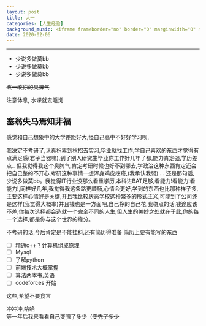 ```yaml
---
layout: post
title: 大一
categories: [人生经验]
background_music: <iframe frameborder="no" border="0" marginwidth="0" marginheight="0" width=100% height=86 src="//music.163.com/outchain/player?type=2&id=326719&auto=1&height=66"></iframe>
date: 2020-02-06
---
```


***

* 少说多做莫bb
* 少说多做莫bb
* 少说多做莫bb

~~改一改你的臭脾气~~

注意休息, 水课就去睡觉

## 塞翁失马焉知非福

感觉和自己想象中的大学差距好大,怪自己高中不好好学习呗,

我决定不考研了,认真积累到秋招去实习,毕业就找工作,学自己喜欢的东西才觉得有点满足感(君子当器嘛),到了别人研究生毕业你工作好几年了都,能力肯定强,学历差点.. 但我觉得我这个臭脾气,肯定考研时候也好不到哪去,学政治这种东西肯定还会把自己整的不开心,考研这种事情一想浑身鸡皮疙瘩,(我承认我弱) ... 还是那句话,少说多做莫bb。我觉得IT行业没那么看重学历,本科进BAT足够,看能力!看能力!看能力!,同样好几年,我觉得我这条路更顺畅,心情会更好,学到的东西也比那种样子多,主要这样心情好是关键,并且我比较厌恶学校这种繁多的形式主义,可能到了公司还是这样(我觉得大概率)并且钱也是一方面吧,自己挣的自己花,我稳点的话,钱途应该不差,你每次选择都会造就一个完全不同的人生,但人生的美妙之处就在于此,你的每一个选择,都是你与这个世界的缘分。

不考研的话,今后肯定是不能挂科,还有简历得准备
简历上要有能写的东西

* [ ] 精通c++？计算机组成原理
* [ ] Mysql
* [ ] 了解python
* [ ] 前端技术大概掌握
* [ ] 算法两本书,英语
* [ ] codeforces 开始 

这些,希望不要食言

冲冲冲,哈哈  
等一年后我来看看自己变强了多少（~~变秃了多少~~

